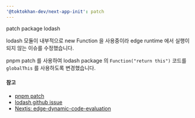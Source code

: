```yaml
---
'@toktokhan-dev/next-app-init': patch
---
```


patch package lodash

lodash 모듈이 내부적으로 new Function 을 사용중이라 edge runtime 에서 실행이 되지 않는 이슈를 수정했습니다.

pnpm patch 를 사용하여 lodash package 의 `Function("return this")` 코드를 `globalThis` 를 사용하도록 변경했습니다.

#### 참고

- [pnpm patch](https://pnpm.io/cli/patch)
- [lodash github issue](https://github.com/lodash/lodash/issues/5525)
- [Nextjs: edge-dynamic-code-evaluation](https://nextjs.org/docs/messages/edge-dynamic-code-evaluation)
